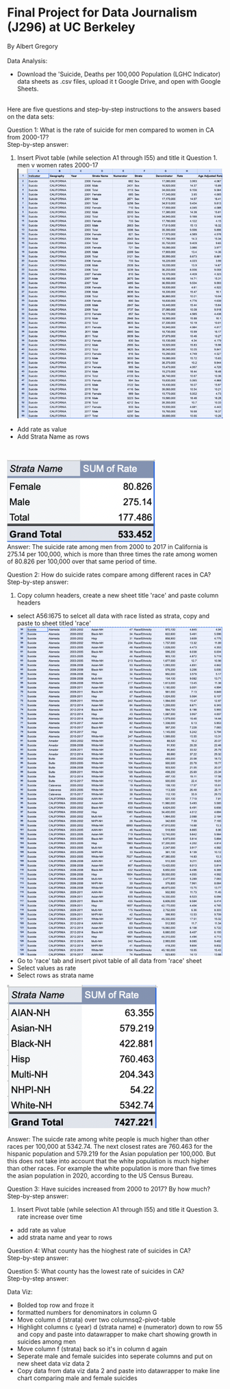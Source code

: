 # Final Project for Data Journalism (J296) at UC Berkeley
By Albert Gregory
<br>
<br>
Data Analysis:
* Download the 'Suicide, Deaths per 100,000 Population (LGHC Indicator) data sheets as .csv files, upload it t Google Drive, and open with Google Sheets. 
<br>
Here are five questions and step-by-step instructions to the answers based on the data sets:
<br>

Question 1: What is the rate of suicide for men compared to women in CA from 2000-17?
<br>
Step-by-step answer:
1. Insert Pivot table (while selection A1 through I55) and title it Question 1. men v women rates 2000-17
![step-1_q1](/step-1_q1.png)
* Add rate as value
* Add Strata Name as rows
<br>

!['Q1 pivot table'](/q1-pivot-table.png)
<br>
Answer: The suicide rate among men from 2000 to 2017 in California is 275.14 per 100,000, which is more than three times the rate among women of 80.826 per 100,000 over that same period of time. 

Question 2: How do suicide rates compare among different races in CA?
<br>
Step-by-step answer:
1. Copy column headers, create a new sheet title 'race' and paste column headers
* select A56:I675 to selcet all data with race listed as strata, copy and paste to sheet titled 'race'
!['Q2 screenshot'](/step-1_q2.png)
* Go to 'race' tab and insert pivot table of all data from 'race' sheet
* Select values as rate
* Select rows as strata name

!['Q2 pivot table'](/q2-pivot-table.png)

Answer: The suicde rate among white people is much higher than other races per 100,000 at 5342.74. The next closest rates are 760.463 for the hispanic population and 579.219 for the Asian population per 100,000. But this does not take into account that the white population is much higher than other races. For example the white population is more than five times the asian population in 2020, according to the US Census Bureau. 

Question 3: Have suicides increased from 2000 to 2017? By how much?
<br>
Step-by-step answer:
1. Insert Pivot table (while selection A1 through I55) and title it Question 3. rate increase over time
* add rate as value 
* add strata name and year to rows


Question 4: What county has the hioghest rate of suicides in CA?
<br>
Step-by-step answer:

Question 5: What county has the lowest rate of suicides in CA?
<br> 
Step-by-step answer:


Data Viz:

* Bolded top row and froze it
* formatted numbers for denominators in column G
* Move column d (strata) over two columnsq2-pivot-table
* Highlight columns c (year) d (strata name) e (numerator) down to row 55 and copy and paste into datawrapper to make chart showing growth in suicides among men
* Move column f (strata) back so it's in column d again
* Seperate male and female suicides into seperate columns and put on new sheet data viz data 2
* Copy data from data viz data 2 and paste into datawrapper to make line chart comparing male and female suicides
